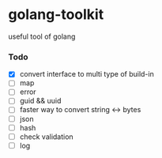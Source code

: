 # golang-toolkit
useful tool of golang


### Todo

 - [x] convert interface to multi type of build-in
 - [ ] map
 - [ ] error
 - [ ] guid && uuid
 - [ ] faster way to convert string <-> bytes
 - [ ] json
 - [ ] hash
 - [ ] check validation
 - [ ] log